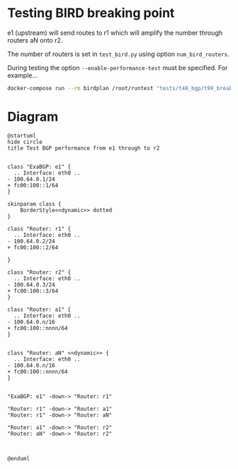 # Testing BIRD breaking point


e1 (upstream) will send routes to r1 which will amplify the number through routers aN
onto r2.

The number of routers is set in `test_bird.py` using option `num_bird_routers`.

During testing the option `--enable-performance-test` must be specified. For example...
```sh
docker-compose run --rm birdplan /root/runtest "tests/t40_bgp/t99_breaking/test_bird.py --enable-performance-test"
```


# Diagram

```plantuml
@startuml
hide circle
title Test BGP performance from e1 through to r2


class "ExaBGP: e1" {
  .. Interface: eth0 ..
- 100.64.0.1/24
+ fc00:100::1/64
}

skinparam class {
    BorderStyle<<dynamic>> dotted
}

class "Router: r1" {
  .. Interface: eth0 ..
- 100.64.0.2/24
+ fc00:100::2/64

}

class "Router: r2" {
  .. Interface: eth0 ..
- 100.64.0.3/24
+ fc00:100::3/64
}

class "Router: a1" {
  .. Interface: eth0 ..
- 100.64.0.n/16
+ fc00:100::nnnn/64
}


class "Router: aN" <<dynamic>> {
  .. Interface: eth0 ..
- 100.64.0.n/16
+ fc00:100::nnnn/64
}


"ExaBGP: e1" -down-> "Router: r1"

"Router: r1" -down-> "Router: a1"
"Router: r1" -down-> "Router: aN"

"Router: a1" -down-> "Router: r2"
"Router: aN" -down-> "Router: r2"



@enduml
```
